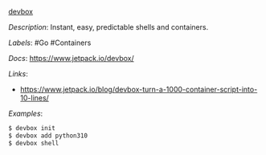 [devbox](https://github.com/jetpack-io/devbox)

*Description*: Instant, easy, predictable shells and containers.

*Labels*: #Go #Containers

*Docs*: https://www.jetpack.io/devbox/

*Links*:
  - https://www.jetpack.io/blog/devbox-turn-a-1000-container-script-into-10-lines/

*Examples*:

```bash
$ devbox init
$ devbox add python310
$ devbox shell
```
